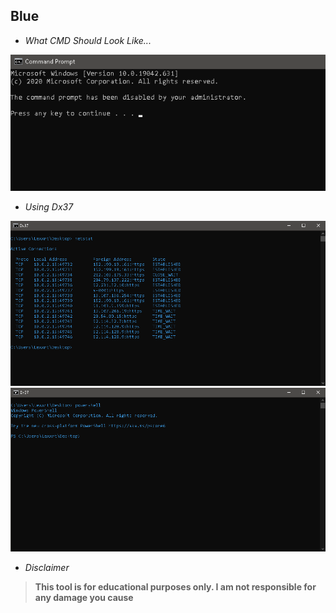 <h2><strong>Blue</strong></h2

>- *What CMD Should Look Like...*
>
><img src="1.png">
>
>- *Using Dx37*
>
><img src="2.png">
>
><img src="3.png">

- *Disclaimer*

> **This tool is for educational purposes only. I am not responsible for any damage you cause**